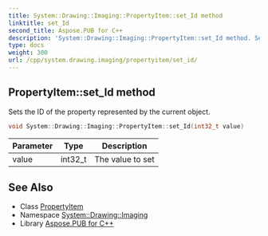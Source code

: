 ```yaml
---
title: System::Drawing::Imaging::PropertyItem::set_Id method
linktitle: set_Id
second_title: Aspose.PUB for C++
description: 'System::Drawing::Imaging::PropertyItem::set_Id method. Sets the ID of the property represented by the current object in C++.'
type: docs
weight: 300
url: /cpp/system.drawing.imaging/propertyitem/set_id/
---
```

## PropertyItem::set_Id method


Sets the ID of the property represented by the current object.

```cpp
void System::Drawing::Imaging::PropertyItem::set_Id(int32_t value)
```


| Parameter | Type | Description |
| --- | --- | --- |
| value | int32_t | The value to set |

## See Also

* Class [PropertyItem](../)
* Namespace [System::Drawing::Imaging](../../)
* Library [Aspose.PUB for C++](../../../)
